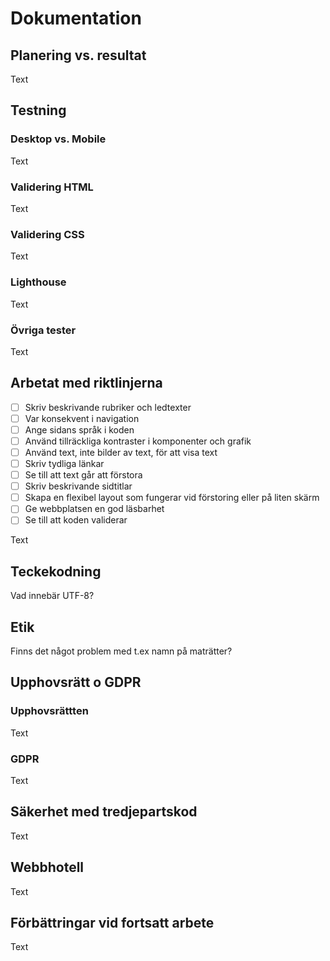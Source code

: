 # Dokumentation

## Planering vs. resultat

Text

## Testning

### Desktop vs. Mobile

Text

### Validering HTML

Text

### Validering CSS

Text

### Lighthouse

Text

### Övriga tester

Text

## Arbetat med riktlinjerna

- [ ] Skriv beskrivande rubriker och ledtexter
- [ ] Var konsekvent i navigation
- [ ] Ange sidans språk i koden
- [ ] Använd tillräckliga kontraster i komponenter och grafik
- [ ] Använd text, inte bilder av text, för att visa text
- [ ] Skriv tydliga länkar
- [ ] Se till att text går att förstora
- [ ] Skriv beskrivande sidtitlar
- [ ] Skapa en flexibel layout som fungerar vid förstoring eller på liten skärm
- [ ] Ge webbplatsen en god läsbarhet
- [ ] Se till att koden validerar

Text

## Teckekodning

Vad innebär UTF-8?

## Etik 

Finns det något problem med t.ex namn på maträtter?

## Upphovsrätt o GDPR

### Upphovsrättten

Text

### GDPR

Text

## Säkerhet med tredjepartskod

Text

## Webbhotell

Text

## Förbättringar vid fortsatt arbete

Text
